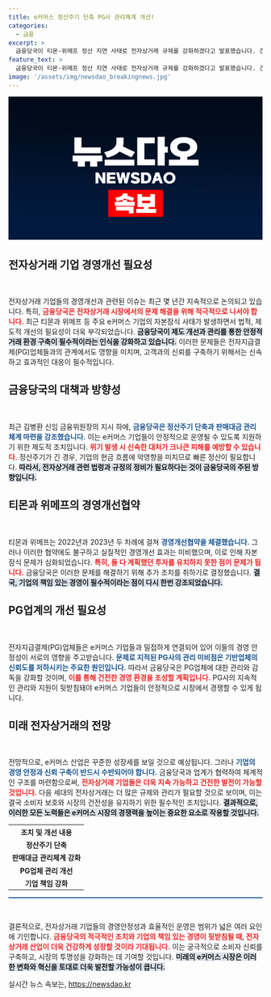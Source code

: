 ```yaml
---
title: e커머스 정산주기 단축 PG사 관리체계 개선!
categories:
  - 금융
excerpt: >
  금융당국이 티몬·위메프 정산 지연 사태로 전자상거래 규제를 강화하겠다고 발표했습니다. 긴급자금 지원과 관리 체계 개선을 통한 신뢰 회복이 시급한 상황, 대주주 책임 강화를 강조하면서 이번 사태를 둘러싼 긴장감이 고조되고 있습니다!
feature_text: >
  금융당국이 티몬·위메프 정산 지연 사태로 전자상거래 규제를 강화하겠다고 발표했습니다. 긴급자금 지원과 관리 체계 개선을 통한 신뢰 회복이 시급한 상황, 대주주 책임 강화를 강조하면서 이번 사태를 둘러싼 긴장감이 고조되고 있습니다!
image: '/assets/img/newsdao_breakingnews.jpg'
---
```


<p><img src="/assets/img/newsdao_breakingnews.jpg" alt="implanttips 속보" /></p>

<h2 data-ke-size="size26">전자상거래 기업 경영개선 필요성</h2>

<p data-ke-size="size16">&nbsp;</p>

<p>전자상거래 기업들의 경영개선과 관련된 이슈는 최근 몇 년간 지속적으로 논의되고 있습니다. 특히, <b><span style="color: #ee2323;">금융당국은 전자상거래 시장에서의 문제 해결을 위해 적극적으로 나서야 합니다.</span></b> 최근 티몬과 위메프 등 주요 e커머스 기업의 자본잠식 사태가 발생하면서 법적, 제도적 개선의 필요성이 더욱 부각되었습니다. <b><span style="background-color: #21538527;">금융당국이 제도 개선과 관리를 통한 안정적 거래 환경 구축이 필수적이라는 인식을 강화하고 있습니다.</span></b> 이러한 문제들은 전자지급결제(PG)업체들과의 관계에서도 영향을 미치며, 고객과의 신뢰를 구축하기 위해서는 신속하고 효과적인 대응이 필수적입니다.</p>

<h2 data-ke-size="size26">금융당국의 대책과 방향성</h2>

<p data-ke-size="size16">&nbsp;</p>

<p>최근 김병환 신임 금융위원장의 지시 하에, <b><span style="color: #1a5490;">금융당국은 정산주기 단축과 판매대금 관리체계 마련을 강조했습니다.</span></b> 이는 e커머스 기업들이 안정적으로 운영될 수 있도록 지원하기 위한 제도적 조치입니다. <b><span style="color: #ee2323;">위기 발생 시 신속한 대처가 크나큰 피해를 예방할 수 있습니다.</span></b> 정산주기가 긴 경우, 기업의 현금 흐름에 악영향을 미치므로 빠른 정산이 필요합니다. <b><span style="background-color: #21538527;">따라서, 전자상거래 관련 법령과 규정의 정비가 필요하다는 것이 금융당국의 주된 방향입니다.</span></b></p>

<h2 data-ke-size="size26">티몬과 위메프의 경영개선협약</h2>

<p data-ke-size="size16">&nbsp;</p>

<p>티몬과 위메프는 2022년과 2023년 두 차례에 걸쳐 <b><span style="color: #1a5490;">경영개선협약을 체결했습니다.</span></b> 그러나 이러한 협약에도 불구하고 실질적인 경영개선 효과는 미비했으며, 이로 인해 자본잠식 문제가 심화되었습니다. <b><span style="color: #ee2323;">특히, 둘 다 계획했던 투자를 유치하지 못한 점이 문제가 됩니다.</span></b> 금융당국은 이러한 문제를 해결하기 위해 추가 조치를 취하기로 결정했습니다. <b><span style="background-color: #21538527;">결국, 기업의 책임 있는 경영이 필수적이라는 점이 다시 한번 강조되었습니다.</span></b></p>

<h2 data-ke-size="size26">PG업계의 개선 필요성</h2>

<p data-ke-size="size16">&nbsp;</p>

<p>전자지급결제(PG)업체들은 e커머스 기업들과 밀접하게 연결되어 있어 이들의 경영 안정성이 서로의 영향을 주고받습니다. <b><span style="color: #1a5490;">문제로 지적된 PG사의 관리 미비점은 기반업체의 신뢰도를 저하시키는 주요한 원인입니다.</span></b> 따라서 금융당국은 PG업체에 대한 관리와 감독을 강화할 것이며, <b><span style="color: #ee2323;">이를 통해 건전한 경영 환경을 조성할 계획입니다.</span></b> PG사의 지속적인 관리와 지원이 뒷받침돼야 e커머스 기업들이 안정적으로 시장에서 경쟁할 수 있게 됩니다.</p>

<h2 data-ke-size="size26">미래 전자상거래의 전망</h2>

<p data-ke-size="size16">&nbsp;</p>

<p>전망적으로, e커머스 산업은 꾸준한 성장세를 보일 것으로 예상됩니다. 그러나 <b><span style="color: #1a5490;">기업의 경영 안정과 신뢰 구축이 반드시 수반되어야 합니다.</span></b> 금융당국과 업계가 협력하여 체계적인 구조를 마련함으로써, <b><span style="color: #ee2323;">전자상거래 기업들은 더욱 지속 가능하고 건전한 발전이 가능할 것입니다.</span></b> 다음 세대의 전자상거래는 더 많은 규제와 관리가 필요할 것으로 보이며, 이는 결국 소비자 보호와 시장의 건전성을 유지하기 위한 필수적인 조치입니다. <b><span style="background-color: #21538527;">결과적으로, 이러한 모든 노력들은 e커머스 시장의 경쟁력을 높이는 중요한 요소로 작용할 것입니다.</span></b></p>

<table style="width: 100%;">
    <tr>
        <th style="text-align: center;">조치 및 개선 내용</th>
    </tr>
    <tr>
        <td style="text-align: center; height: 17px;"><b>정산주기 단축</b></td>
    </tr>
    <tr>
        <td style="text-align: center; height: 17px;"><b>판매대금 관리체계 강화</b></td>
    </tr>
    <tr>
        <td style="text-align: center; height: 17px;"><b>PG업체 관리 개선</b></td>
    </tr>
    <tr>
        <td style="text-align: center; height: 17px;"><b>기업 책임 강화</b></td>
    </tr>
</table>

<hr style="height: 2px; color: #1a5490; background-color: #1a5490;" />

<p data-ke-size="size16">&nbsp;</p>

<p>결론적으로, 전자상거래 기업들의 경영안정성과 효율적인 운영은 범위가 넓은 여러 요인에 기인합니다. <b><span style="color: #ee2323;">금융당국의 적극적인 조치와 기업의 책임 있는 경영이 뒷받침될 때, 전자상거래 산업이 더욱 건강하게 성장할 것이라 기대됩니다.</span></b> 이는 궁극적으로 소비자 신뢰를 구축하고, 시장의 투명성을 강화하는 데 기여할 것입니다. <b><span style="background-color: #21538527;">미래의 e커머스 시장은 이러한 변화와 혁신을 토대로 더욱 발전할 가능성이 큽니다.</span></b></p>
실시간 뉴스 속보는, <a href="https://newsdao.kr" rel="dofollow">https://newsdao.kr</a>



